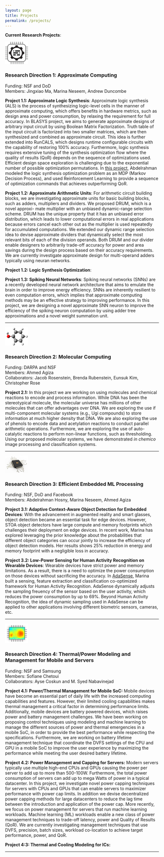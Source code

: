 ```yaml
---
layout: page
title: Projects
permalink: /projects/
---
```


**Current Research Projects**: 

![](approx.png)

### Research Direction 1: Approximate Computing
Funding: NSF and DoD\
Members:  Jingxiao Ma, Marina Neseem, Andrew Duncombe

**Project 1.1: Approximate Logic Synthesis**: Approximate logic synthesis (ALS) is the process of synthesizing logic-level cells in the manner of approximate computing, which offers benefits in hardware metrics, such as design area and power consumption, by relaxing the requirement for full accuracy. In BLASYS project, we aims to generate approximate designs of arbitrary input circuit by using Boolean Matrix Factorization. Truth table of the input circuit is factorized into two smaller matrices, which are then synthesized and combined as approximate circuit. This idea is further extended into RunCALS, which designs runtime configurable circuits with the capability of restoring 100% accuracy. 
Furthermore, logic synthesis requires extensive tuning of the synthesis optimization flow where the quality of results (QoR) depends on the sequence of optimizations used. Efficient design space exploration is challenging due to the exponential number of possible optimization permutations. In [this project](https://github.com/scale-lab/DRiLLS), Abdelrahman modeled the logic synthesis optimization problem as an MDP (Markov Decision Process), and used Reinforcement Learning to provide a sequence of optimization commands that achieves outperforming QoR.

**Project 1.2: Approximate Arithmetic Units**: For arithmetic circuit building blocks, we are investigating approximate units for basic building blocks, such as adders, multipliers and dividers. We proposed DRUM, which is a novel approxi- mate multiplier with an unbiased dynamic-range selection scheme.  DRUM has the unique property that it has an unbiased error distribution, which leads to lower computational errors in real applications because errors cancel each other out as the multiplier is used repeatedly for accumulated computations. We extended our dynamic range selection idea to devise approximate dividers that dynamically select the most relevant bits of each of the division operands.  Both DRUM and our divider enable designers to arbitrarily trade-off accuracy for power and area savings during the design process based on their accuracy requirements. We are currently investigate approximate design for multi-operand adders typically using neuran networks.

**Project 1.2: Logic Synthesis Optimization**: 

**Project 1.3: Spiking Neural Networks**: Spiking neural networks (SNNs) are a recently developed neural network architecture that aims to emulate the brain in order to improve energy efficiency. SNNs are inherently resilient to even computation errors, which implies that approximate computing methods may be an effective strategy to improving performance. In this project, we are designing a novel approximate SNN neuron to improve the efficiency of the spiking neuron computation by using adder tree approximations and a novel weight summation unit.

---

![](chem.png)

### Research Direction 2: Molecular Computing
Funding: DARPA and NSF\
Members: Ahmed Agiza\
Collaborators: Jacob Rosenstein, Brenda Rubenstein, Eunsuk Kim, Christopher Rose

**Project 2.1:** In this project we are working on using molecules and chemical reactions to encode and process information. While DNA has been the stereotypical molecule, the molecular universe has millions of other molecules that can offer advantages over DNA. We are exploring the use if multi-component molecular systems (e.g., Ugi compounds) to store information at much higher density that DNA. We are also exploring the use of phenols to encode data and acetylation reactions to conduct parallel arithmetic operations.  Furthermore, we are exploring the use of auto-catalytic reactions to perform non-linear functions, such as thresholding. Using our proposed molecular systems, we have demonstrated *in chemico* image processing and classification systems.

--- 
![](AI.png)

### Research Direction 3: Efficient Embedded ML Processing
Funding: NSF, DoD and Facebook\
Members: Abdelrahman Hosny, Marina Neseem, Ahmed Agiza

**Project 3.1: Adaptive Context-Aware Object Detection for Embedded Devices**: With the advancement in augmented reality and smart glasses, object detection became an essential task for edge devices. However, STOA object detectors have large compute and memory footprints which challenges their deployment on edge devices. In recent work, Marina has explored leveraging the prior knowledge about the probabilities that different object categories can occur jointly to increase the efficiency of object detection models. Her results shows 25% reduction in energy and memory footprint with a negligible loss in accuracy.

**Project 3.2: Low-Power Sensing for Human Activity Recognition on Wearable Devices**: Wearable devices have strict power and memory limitations. As a result, there is a need to optimize the power consumption on those devices without sacrificing the accuracy. In [AdaSense](https://ieeexplore.ieee.org/document/9218568), Marina built a sensing, feature extraction and classification co-optimized framework for Human Activity Recognition. AdaSense dynamically adjusts the sampling freuency of the sensor based on the user activity, which reduces the power consumption by up to 69%. Beyond Human Activity Recognition, the idea of dynamic sampling used in AdaSense can be applied to other applications involving different biometric sensors, cameras, etc.


--- 
![](hotspot.png)

### Research Direction 4: Thermal/Power Modeling and Management for Mobile and Servers
Funding: NSF and Samsung\
Members: Sofiane Chetoui \
Collaborators: Ayse Coskun and M. Syed Nabavinejad

**Project 4.1: Power/Thermal Management for Mobile SoC:** Mobile devices have become an essential part of daily life with the increased computing capabilities and features. However, their limited cooling capabilities makes thermal management a critical factor in determining performance limits. Additionally, mobile devices are battery powered devices, which raises power and battery management challenges. We have been working on proposing  control techniques using modeling and machine learning to manage the different sources of power and thermal emergencies in a mobile SoC, in order to provide the best performance while respecting the  specifications. Furthermore, we are working on  battery lifetime management technique that coordinate the DVFS settings of the CPU and GPU in a mobile SoC to improve the user experience by maximizing the performance while meeting the user desired battery lifetime.

**Project 4.2: Power Management and Capping for Servers:** Modern servers typically use multiple high-end CPUs and GPUs causing the power per server to add up to more than 500-100W.  Furthermore, the total power consumption of servers can add up to mega Watts of power in a typical datacenter.  In this project, we investigate novel power capping techniques for servers with CPUs and GPUs that can enable servers to maximizer performance with power cap limits. In addition we devise decentralized power capping methods for large datacenters to reduce the lag time between the introduction and application of the power cap. More recently, we focus on power management for servers that run machine learning workloads. Machine learning (ML) workloads enable a new class of power management techniques to trade-off latency, power and Quality of Results (QoR). We are currently investigating management techniques that use DVFS, precision, batch sizes, workload co-location to achieve target performance, power, and QoR.


**Project 4:3: Thermal and Cooling Modeling for ICs:**

----
